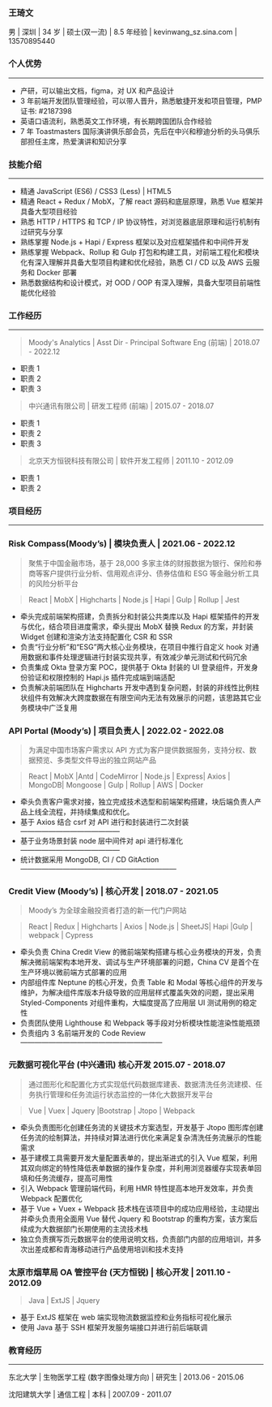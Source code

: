 ### 王琦文

男 | 深圳 | 34 岁 | 硕士(双一流) | 8.5 年经验 | kevinwang_sz.sina.com | 13570895440

### 个人优势

---

-   产研，可以输出文档，figma，对 UX 和产品设计
-   3 年前端开发团队管理经验，可以带人晋升，熟悉敏捷开发和项目管理，PMP 证书: #2187398
-   英语口语流利，熟悉英文工作环境，有长期跨国团队合作经验
-   7 年 Toastmasters 国际演讲俱乐部会员，先后在中兴和穆迪分析的头马俱乐部担任主席，热爱演讲和知识分享

### 技能介绍

---

-   精通 JavaScript (ES6) / CSS3 (Less) | HTML5
-   精通 React + Redux / MobX，了解 react 源码和底层原理，熟悉 Vue 框架并具备大型项目经验
-   熟悉 HTTP / HTTPS 和 TCP / IP 协议特性，对浏览器底层原理和运行机制有过研究与分享
-   熟练掌握 Node.js + Hapi / Express 框架以及对应框架插件和中间件开发
-   熟练掌握 Webpack、Rollup 和 Gulp 打包和构建工具，对前端工程化和模块化有深入理解并具备大型项目构建和优化经验，熟悉 CI / CD 以及 AWS 云服务和 Docker 部署
-   熟悉数据结构和设计模式，对 OOD / OOP 有深入理解，具备大型项目前端性能优化经验

### 工作经历

---

> Moody's Analytics | Asst Dir - Principal Software Eng (前端) | 2018.07 - 2022.12

-   职责 1
-   职责 2
-   职责 3

> 中兴通讯有限公司 | 研发工程师 (前端) | 2015.07 - 2018.07

-   职责 1
-   职责 2
-   职责 3

> 北京天方恒锐科技有限公司 | 软件开发工程师 | 2011.10 - 2012.09

-   职责 1
-   职责 2

### 项目经历

---

### Risk Compass(Moody’s) | 模块负责人 | 2021.06 - 2022.12

> 聚焦于中国金融市场，基于 28,000 多家主体的财报数据为银行、保险和券商等客户提供行业分析、信用观点评分、债券估值和 ESG 等金融分析工具的风险分析平台

> React | MobX | Highcharts | Node.js | Hapi | Gulp | Rollup | Jest

-   牵头完成前端架构搭建，负责拆分和封装公共类库以及 Hapi 框架插件的开发与优化，结合项目进度需求，牵头提出 MobX 替换 Redux 的方案，并封装 Widget 创建和渲染方法支持配置化 CSR 和 SSR
-   负责“行业分析”和“ESG”两大核心业务模块，在项目中推行自定义 hook 对通用数据和事件处理逻辑进行封装实现共享，有效减少单元测试和代码冗余
-   负责集成 Okta 登录方案 POC，提供基于 Okta 封装的 UI 登录组件，开发身份验证和权限控制的 Hapi.js 插件完成端到端适配
-   负责解决前端团队在 Highcharts 开发中遇到复杂问题，封装的非线性比例柱状组件有效解决大跨度数据在有限空间内无法有效展示的问题，该思路其它业务模块中广泛复用

### API Portal (Moody’s) | 项目负责人 | 2022.02 - 2022.08

> 为满足中国市场客户需求以 API 方式为客户提供数据服务，支持分权、数据预览、多类型文件导出的独立网站产品

> React | MobX |Antd | CodeMirror | Node.js | Express| Axios | MongoDB| Mongoose | Gulp | Rollup | AWS | Docker

-   牵头负责客户需求对接，独立完成技术选型和前端架构搭建，块后端负责人产品上线全流程，并持续集成和优化。
-   基于 Axios 结合 csrf 对 API 进行和封装进行二次封装——————————————
-   基于业务场景封装 node 层中间件对 api 进行标准化——————————————
-   统计数据采用 MongoDB, CI / CD GitAction——————————————————————

### Credit View (Moody’s) | 核心开发 | 2018.07 - 2021.05

> Moody’s 为全球金融投资者打造的新一代门户网站

> React | Redux | Highcharts | Axios | Node.js | SheetJS| Hapi |Gulp | webpack | Cypress

-   牵头负责 China Credit View 的微前端架构搭建与核心业务模块的开发，负责解决微前端架构本地开发、调试与生产环境部署的问题，China CV 是首个在生产环境以微前端方式部署的应用
-   内部组件库 Neptune 的核心开发，负责 Table 和 Modal 等核心组件的开发与维护，为解决组件库版本升级导致的应用层样式覆盖失效的问题，提出采用 Styled-Components 对组件重构，大幅度提高了应用层 UI 测试用例的稳定性
-   负责团队使用 Lighthouse 和 Webpack 等手段对分析模块性能渲染性能瓶颈
-   负责组内 3 名前端开发的 Code Review————————————————————

### 元数据可视化平台 (中兴通讯) 核心开发 2015.07 - 2018.07

> 通过图形化和配置化方式实现低代码数据库建表、数据清洗任务流建模、任务执行管理和任务流运行状态监控的一体化大数据开发平台

> Vue | Vuex | Jquery |Bootstrap | Jtopo | Webpack

-   牵头负责图形化创建任务流的关键技术方案选型，开发基于 Jtopo 图形库创建任务流的绘制算法，并持续对算法进行优化来满足复杂清洗任务流展示的性能需求
-   基于建模工具需要开发大量配置表单的，提出渐进式的引入 Vue 框架，利用其双向绑定的特性降低表单数据的操作复杂度，并利用浏览器缓存实现表单回填和任务流缓存，提高可用性
-   引入 Webpack 管理前端代码，利用 HMR 特性提高本地开发效率，并负责 Webpack 配置优化
-   基于 Vue + Vuex + Webpack 技术栈在该项目中的成功应用经验，主动提出并牵头负责用全面用 Vue 替代 Jquery 和 Bootstrap 的重构方案，该方案后续成为大数据部门长期使用的主流技术栈
-   独立负责撰写页元数据平台的使用说明文档，负责部门内部的应用培训，并多次出差成都和青海移动进行产品使用培训和技术支持

### 太原市烟草局 OA 管控平台 (天方恒锐) | 核心开发 | 2011.10 - 2012.09

> Java | ExtJS | Jquery

-   基于 ExtJS 框架在 web 端实现物流数据监控和业务指标可视化展示
-   使用 Java 基于 SSH 框架开发服务端接口并进行前后端联调

### 教育经历

---

东北大学 | 生物医学工程 (数字图像处理方向) | 研究生 | 2013.06 - 2015.06

沈阳建筑大学 | 通信工程 | 本科 | 2007.09 - 2011.07
